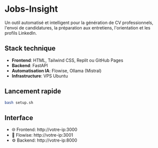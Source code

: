 # Jobs-Insight

Un outil automatisé et intelligent pour la génération de CV professionnels, l'envoi de candidatures, la préparation aux entretiens, l'orientation et les profils LinkedIn.

## Stack technique
- **Frontend**: HTML, Tailwind CSS, Replit ou GitHub Pages
- **Backend**: FastAPI
- **Automatisation IA**: Flowise, Ollama (Mistral)
- **Infrastructure**: VPS Ubuntu

## Lancement rapide
```bash
bash setup.sh
```

## Interface
- 🌐 Frontend: http://votre-ip:3000
- 🧠 Flowise: http://votre-ip:3001
- ⚙️ Backend: http://votre-ip:8000
